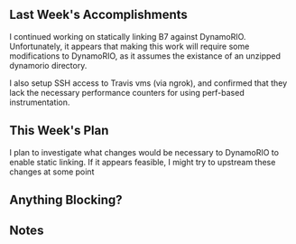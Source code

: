 ## Last Week's Accomplishments

I continued working on statically linking B7 against DynamoRIO. Unfortunately,
it appears that making this work will require some modifications to DynamoRIO,
as it assumes the existance of an unzipped dynamorio directory.

I also setup SSH access to Travis vms (via ngrok), and confirmed that
they lack the necessary performance counters for using perf-based
instrumentation.

## This Week's Plan

I plan to investigate what changes would be necessary to DynamoRIO
to enable static linking. If it appears feasible, I might try to upstream
these changes at some point

## Anything Blocking?

## Notes


